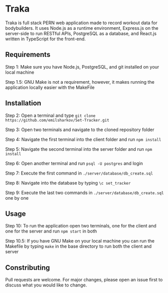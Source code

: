 # Traka

Traka is full stack PERN web application made to record workout data for bodybuilders. It uses Node.js as a runtime environment, Express.js on the server-side to run RESTful APIs, PostgreSQL as a database, and React.js written in TypeScript for the front-end.

## Requirements

Step 1: Make sure you have Node.js, PostgreSQL, and git installed on your local machine

Step 1.5: GNU Make is not a requirement, however, it makes running the application locally easier with the MakeFile

## Installation

Step 2: Open a terminal and type ```git clone https://github.com/emilsharkov/Set-Tracker.git```

Step 3: Open two terminals and navigate to the cloned repository folder

Step 4: Navigate the first terminal into the client folder and run ```npm install```

Step 5: Navigate the second terminal into the server folder and run ```npm install```

Step 6: Open another terminal and run ```psql -U postgres``` and login

Step 7: Execute the first command in ```./server/database/db_create.sql```

Step 8: Navigate into the database by typing ```\c set_tracker```

Step 9: Execute the last two commands in ```./server/database/db_create.sql``` one by one

## Usage

Step 10: To run the application open two terminals, one for the client and one for the server and run ```npm start``` in both

Step 10.5: If you have GNU Make on your local machine you can run the Makefile by typing ```make``` in the base directory to run both the client and server 

## Constributing

Pull requests are welcome. For major changes, please open an issue first to discuss what you would like to change.
